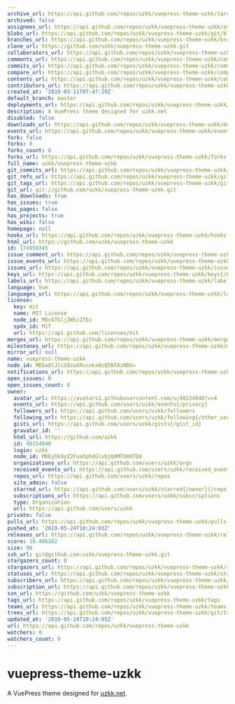 ```yaml
---
archive_url: https://api.github.com/repos/uzkk/vuepress-theme-uzkk/{archive_format}{/ref}
archived: false
assignees_url: https://api.github.com/repos/uzkk/vuepress-theme-uzkk/assignees{/user}
blobs_url: https://api.github.com/repos/uzkk/vuepress-theme-uzkk/git/blobs{/sha}
branches_url: https://api.github.com/repos/uzkk/vuepress-theme-uzkk/branches{/branch}
clone_url: https://github.com/uzkk/vuepress-theme-uzkk.git
collaborators_url: https://api.github.com/repos/uzkk/vuepress-theme-uzkk/collaborators{/collaborator}
comments_url: https://api.github.com/repos/uzkk/vuepress-theme-uzkk/comments{/number}
commits_url: https://api.github.com/repos/uzkk/vuepress-theme-uzkk/commits{/sha}
compare_url: https://api.github.com/repos/uzkk/vuepress-theme-uzkk/compare/{base}...{head}
contents_url: https://api.github.com/repos/uzkk/vuepress-theme-uzkk/contents/{+path}
contributors_url: https://api.github.com/repos/uzkk/vuepress-theme-uzkk/contributors
created_at: '2019-03-11T07:47:29Z'
default_branch: master
deployments_url: https://api.github.com/repos/uzkk/vuepress-theme-uzkk/deployments
description: A VuePress theme designed for uzkk.net
disabled: false
downloads_url: https://api.github.com/repos/uzkk/vuepress-theme-uzkk/downloads
events_url: https://api.github.com/repos/uzkk/vuepress-theme-uzkk/events
fork: false
forks: 0
forks_count: 0
forks_url: https://api.github.com/repos/uzkk/vuepress-theme-uzkk/forks
full_name: uzkk/vuepress-theme-uzkk
git_commits_url: https://api.github.com/repos/uzkk/vuepress-theme-uzkk/git/commits{/sha}
git_refs_url: https://api.github.com/repos/uzkk/vuepress-theme-uzkk/git/refs{/sha}
git_tags_url: https://api.github.com/repos/uzkk/vuepress-theme-uzkk/git/tags{/sha}
git_url: git://github.com/uzkk/vuepress-theme-uzkk.git
has_downloads: true
has_issues: true
has_pages: false
has_projects: true
has_wiki: false
homepage: null
hooks_url: https://api.github.com/repos/uzkk/vuepress-theme-uzkk/hooks
html_url: https://github.com/uzkk/vuepress-theme-uzkk
id: 174950345
issue_comment_url: https://api.github.com/repos/uzkk/vuepress-theme-uzkk/issues/comments{/number}
issue_events_url: https://api.github.com/repos/uzkk/vuepress-theme-uzkk/issues/events{/number}
issues_url: https://api.github.com/repos/uzkk/vuepress-theme-uzkk/issues{/number}
keys_url: https://api.github.com/repos/uzkk/vuepress-theme-uzkk/keys{/key_id}
labels_url: https://api.github.com/repos/uzkk/vuepress-theme-uzkk/labels{/name}
language: Vue
languages_url: https://api.github.com/repos/uzkk/vuepress-theme-uzkk/languages
license:
  key: mit
  name: MIT License
  node_id: MDc6TGljZW5zZTEz
  spdx_id: MIT
  url: https://api.github.com/licenses/mit
merges_url: https://api.github.com/repos/uzkk/vuepress-theme-uzkk/merges
milestones_url: https://api.github.com/repos/uzkk/vuepress-theme-uzkk/milestones{/number}
mirror_url: null
name: vuepress-theme-uzkk
node_id: MDEwOlJlcG9zaXRvcnkxNzQ5NTAzNDU=
notifications_url: https://api.github.com/repos/uzkk/vuepress-theme-uzkk/notifications{?since,all,participating}
open_issues: 0
open_issues_count: 0
owner:
  avatar_url: https://avatars1.githubusercontent.com/u/48154948?v=4
  events_url: https://api.github.com/users/uzkk/events{/privacy}
  followers_url: https://api.github.com/users/uzkk/followers
  following_url: https://api.github.com/users/uzkk/following{/other_user}
  gists_url: https://api.github.com/users/uzkk/gists{/gist_id}
  gravatar_id: ''
  html_url: https://github.com/uzkk
  id: 48154948
  login: uzkk
  node_id: MDEyOk9yZ2FuaXphdGlvbjQ4MTU0OTQ4
  organizations_url: https://api.github.com/users/uzkk/orgs
  received_events_url: https://api.github.com/users/uzkk/received_events
  repos_url: https://api.github.com/users/uzkk/repos
  site_admin: false
  starred_url: https://api.github.com/users/uzkk/starred{/owner}{/repo}
  subscriptions_url: https://api.github.com/users/uzkk/subscriptions
  type: Organization
  url: https://api.github.com/users/uzkk
private: false
pulls_url: https://api.github.com/repos/uzkk/vuepress-theme-uzkk/pulls{/number}
pushed_at: '2019-05-24T10:24:03Z'
releases_url: https://api.github.com/repos/uzkk/vuepress-theme-uzkk/releases{/id}
score: 18.406162
size: 98
ssh_url: git@github.com:uzkk/vuepress-theme-uzkk.git
stargazers_count: 0
stargazers_url: https://api.github.com/repos/uzkk/vuepress-theme-uzkk/stargazers
statuses_url: https://api.github.com/repos/uzkk/vuepress-theme-uzkk/statuses/{sha}
subscribers_url: https://api.github.com/repos/uzkk/vuepress-theme-uzkk/subscribers
subscription_url: https://api.github.com/repos/uzkk/vuepress-theme-uzkk/subscription
svn_url: https://github.com/uzkk/vuepress-theme-uzkk
tags_url: https://api.github.com/repos/uzkk/vuepress-theme-uzkk/tags
teams_url: https://api.github.com/repos/uzkk/vuepress-theme-uzkk/teams
trees_url: https://api.github.com/repos/uzkk/vuepress-theme-uzkk/git/trees{/sha}
updated_at: '2019-05-24T10:24:05Z'
url: https://api.github.com/repos/uzkk/vuepress-theme-uzkk
watchers: 0
watchers_count: 0
---
```

# vuepress-theme-uzkk

A VuePress theme designed for [uzkk.net](http://vp.uzkk.net).
